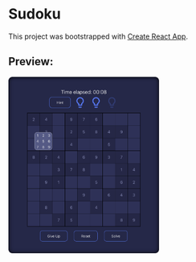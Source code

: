 # Sudoku

This project was bootstrapped with [Create React App](https://github.com/facebook/create-react-app).

## Preview:

<img src="./src/screenshot.png" alt="screenshot" width="300" />
